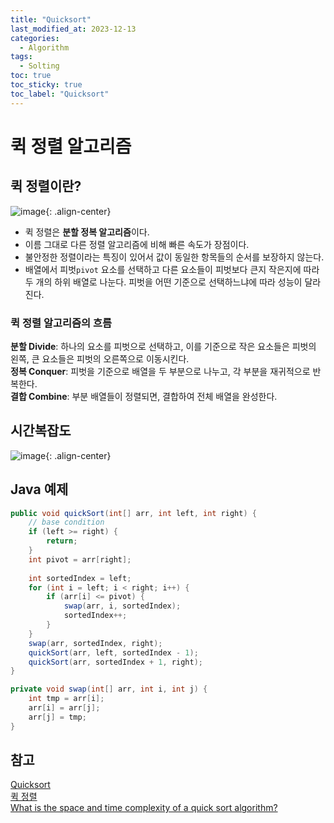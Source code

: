 ```yaml
---
title: "Quicksort"
last_modified_at: 2023-12-13
categories:
  - Algorithm
tags:
  - Solting
toc: true
toc_sticky: true
toc_label: "Quicksort"
---
```


# 퀵 정렬 알고리즘

## 퀵 정렬이란?

![image](https://github.com/xkimido/xkimido.github.io/assets/96900790/81db4093-c773-4abe-88bd-2b30de09a7f2){: .align-center}

- 퀵 정렬은 **분할 정복 알고리즘**이다.
-  이름 그대로 다른 정렬 알고리즘에 비해 빠른 속도가 장점이다.
- 불안정한 정렬이라는 특징이 있어서 값이 동일한 항목들의 순서를 보장하지 않는다.
- 배열에서 피벗`pivot` 요소를 선택하고 다른 요소들이 피벗보다 큰지 작은지에 따라 두 개의 하위 배열로 나눈다. 피벗을 어떤 기준으로 선택하느냐에 따라 성능이 달라진다.

### 퀵 정렬 알고리즘의 흐름

>
**분할 Divide**: 하나의 요소를 피벗으로 선택하고, 이를 기준으로 작은 요소들은 피벗의 왼쪽, 큰 요소들은 피벗의 오른쪽으로 이동시킨다.<br>
**정복 Conquer**: 피벗을 기준으로 배열을 두 부분으로 나누고, 각 부분을 재귀적으로 반복한다.<br>
**결합 Combine**: 부분 배열들이 정렬되면, 결합하여 전체 배열을 완성한다.

## 시간복잡도

![image](https://github.com/xkimido/xkimido.github.io/assets/96900790/38b3791c-4287-4152-a80b-a4ab6202ba91){: .align-center}

## Java 예제

```java
public void quickSort(int[] arr, int left, int right) {
    // base condition
    if (left >= right) {
        return;
    }
    int pivot = arr[right];
    
    int sortedIndex = left;
    for (int i = left; i < right; i++) {
        if (arr[i] <= pivot) {
            swap(arr, i, sortedIndex);
            sortedIndex++;
        }
    }
    swap(arr, sortedIndex, right);
    quickSort(arr, left, sortedIndex - 1);
    quickSort(arr, sortedIndex + 1, right);
}

private void swap(int[] arr, int i, int j) {
    int tmp = arr[i];
    arr[i] = arr[j];
    arr[j] = tmp;
}
```

## 참고

[Quicksort](https://en.wikipedia.org/wiki/Quicksort)<br>
[퀵 정렬](https://ko.wikipedia.org/wiki/%ED%80%B5_%EC%A0%95%EB%A0%AC)<br>
[What is the space and time complexity of a quick sort algorithm?](https://www.quora.com/What-is-the-space-and-time-complexity-of-a-quick-sort-algorithm)